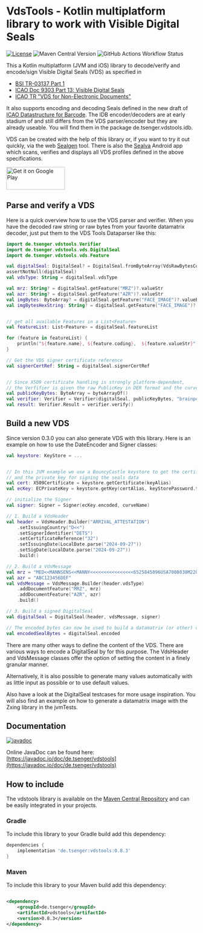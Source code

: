 # VdsTools - Kotlin multiplatform library to work with Visible Digital Seals

[![License](https://img.shields.io/badge/License-Apache_2.0-blue.svg)](https://opensource.org/licenses/Apache-2.0)  ![Maven Central Version](https://img.shields.io/maven-central/v/de.tsenger/vdstools?color=green) ![GitHub Actions Workflow Status](https://img.shields.io/github/actions/workflow/status/tsenger/vdstools/maven.yml)

This a Kotlin multiplatform (JVM and iOS) library to decode/verify and encode/sign Visible Digital Seals (VDS) as
specified in

- [BSI TR-03137 Part 1](https://www.bsi.bund.de/EN/Themen/Unternehmen-und-Organisationen/Standards-und-Zertifizierung/Technische-Richtlinien/TR-nach-Thema-sortiert/tr03137/tr-03137.html)
- [ICAO Doc 9303 Part 13: Visible Digital Seals](https://www.icao.int/publications/Documents/9303_p13_cons_en.pdf)
- [ICAO TR "VDS for Non-Electronic Documents"](https://www.icao.int/Security/FAL/TRIP/Documents/TR%20-%20Visible%20Digital%20Seals%20for%20Non-Electronic%20Documents%20V1.7.pdf)

It also supports encoding and decoding Seals defined in the new draft
of [ICAO Datastructure for Barcode](https://www.icao.int/Security/FAL/TRIP/PublishingImages/Pages/Publications/ICAO%20TR%20-%20ICAO%20Datastructure%20for%20Barcode.pdf).
The IDB encoder/decoders are at early stadium of and still differs from the VDS parser/encoder but they are already
useable. You will find them in the
package de.tsenger.vdstools.idb.

VDS can be created with the help of this library or, if you want to try it out quickly, via the
web [Sealgen](https://sealgen.tsenger.de) tool.
There is also the [Sealva](https://play.google.com/store/apps/details?id=de.tsenger.sealver) Android app which scans,
verifies and displays all VDS profiles defined in the above specifications.

<a href='https://play.google.com/store/apps/details?id=de.tsenger.sealver&pcampaignid=pcampaignidMKT-Other-global-all-co-prtnr-py-PartBadge-Mar2515-1'><img alt='Get it on Google Play' src='https://play.google.com/intl/en_us/badges/static/images/badges/en_badge_web_generic.png' width='155' height='60'/></a>

## Parse and verify a VDS

Here is a quick overview how to use the VDS parser and verifier.
When you have the decoded raw string or raw bytes from your favorite datamatrix decoder, just put them to the VDS Tools
Dataparser like this:

```kotlin
import de.tsenger.vdstools.Verifier
import de.tsenger.vdstools.vds.DigitalSeal
import de.tsenger.vdstools.vds.Feature

val digitalSeal: DigitalSeal? = DigitalSeal.fromByteArray(VdsRawBytesCommon.fictionCert)
assertNotNull(digitalSeal)
val vdsType: String = digitalSeal.vdsType

val mrz: String? = digitalSeal.getFeature("MRZ")?.valueStr
val azr: String? = digitalSeal.getFeature("AZR")?.valueStr
val imgBytes: ByteArray? = digitalSeal.getFeature("FACE_IMAGE")?.valueBytes
val imgBytesHexString: String? = digitalSeal.getFeature("FACE_IMAGE")?.valueStr


// get all available Features in a List<Feature>
val featureList: List<Feature> = digitalSeal.featureList

for (feature in featureList) {
    println("${feature.name}, ${feature.coding},  ${feature.valueStr}")
}

// Get the VDS signer certificate reference
val signerCertRef: String = digitalSeal.signerCertRef


// Since X509 certificate handling is strongly platform-dependent, 
// the Verfifier is given the raw PublicKey in DER format and the curve name.
val publicKeyBytes: ByteArray = byteArrayOf()
val verifier: Verifier = Verifier(digitalSeal, publicKeyBytes, "brainpoolP224r1")
val result: Verifier.Result = verifier.verify()


```

## Build a new VDS

Since version 0.3.0 you can also generate VDS with this library. Here is an example on how to use the DateEncoder and
Signer classes:

```kotlin
val keystore: KeyStore = ...


// In this JVM example we use a BouncyCastle keystore to get the certificate (for the header information)
// and the private key for signing the seals data
val cert: X509Certificate = keystore.getCertificate(keyAlias)
val ecKey: ECPrivateKey = keystore.getKey(certAlias, keyStorePassword.toCharArray())

// initialize the Signer
val signer: Signer = Signer(ecKey.encoded, curveName)

// 1. Build a VdsHeader
val header = VdsHeader.Builder("ARRIVAL_ATTESTATION")
    .setIssuingCountry("D<<")
    .setSignerIdentifier("DETS")
    .setCertificateReference("32")
    .setIssuingDate(LocalDate.parse("2024-09-27"))
    .setSigDate(LocalDate.parse("2024-09-27"))
    .build()

// 2. Build a VdsMessage
val mrz = "MED<<MANNSENS<<MANNY<<<<<<<<<<<<<<<<6525845096USA7008038M2201018<<<<<<06"
val azr = "ABC123456DEF"
val vdsMessage = VdsMessage.Builder(header.vdsType)
    .addDocumentFeature("MRZ", mrz)
    .addDocumentFeature("AZR", azr)
    .build()

// 3. Build a signed DigitalSeal
val digitalSeal = DigitalSeal(header, vdsMessage, signer)

// The encoded bytes can now be used to build a datamatrix (or other) code - which is not part of this library
val encodedSealBytes = digitalSeal.encoded

```

There are many other ways to define the content of the VDS. There are various ways to encode a DigitalSeal by for this
purpose.
The VdsHeader and VdsMessage classes offer the option of setting the content in a finely granular manner.

Alternatively, it is also possible to generate many values automatically with as little input as possible or to use
default values.

Also have a look at the DigitalSeal testcases for more usage inspiration.
You will also find an example on how to generate a datamatrix image with the Zxing library in the jvmTests.

## Documentation

[![javadoc](https://javadoc.io/badge2/de.tsenger/vdstools/javadoc.svg)](https://javadoc.io/doc/de.tsenger/vdstools)

Online JavaDoc can be found here:
[https://javadoc.io/doc/de.tsenger/vdstools](https://javadoc.io/doc/de.tsenger/vdstools)

## How to include

The vdstools library is available on the [Maven Central Repository](https://central.sonatype.com/artifact/de.tsenger/vdstools) and can be easily integrated in your projects.

### Gradle

To include this library to your Gradle build add this dependency:

```groovy
dependencies {
    implementation 'de.tsenger:vdstools:0.8.3'
}
```

### Maven

To include this library to your Maven build add this dependency:

```xml

<dependency>
    <groupId>de.tsenger</groupId>
    <artifactId>vdstools</artifactId>
    <version>0.8.3</version>
</dependency>
```

